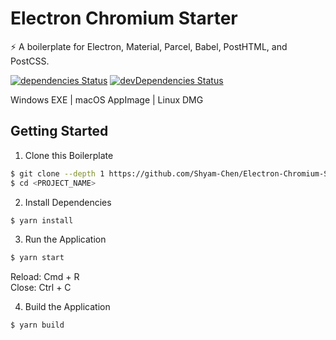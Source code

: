 # Electron Chromium Starter

:zap: A boilerplate for Electron, Material, Parcel, Babel, PostHTML, and PostCSS.

[![dependencies Status](https://david-dm.org/Shyam-Chen/Electron-Chromium-Starter/status.svg)](https://david-dm.org/Shyam-Chen/Electron-Chromium-Starter)
[![devDependencies Status](https://david-dm.org/Shyam-Chen/Electron-Chromium-Starter/dev-status.svg)](https://david-dm.org/Shyam-Chen/Electron-Chromium-Starter?type=dev)

Windows EXE | macOS AppImage | Linux DMG

## Getting Started

1. Clone this Boilerplate

```bash
$ git clone --depth 1 https://github.com/Shyam-Chen/Electron-Chromium-Starter.git <PROJECT_NAME>
$ cd <PROJECT_NAME>
```

2. Install Dependencies

```bash
$ yarn install
```

3. Run the Application

```bash
$ yarn start
```

Reload: Cmd + R <br>
Close: Ctrl + C

4. Build the Application

```bash
$ yarn build
```
